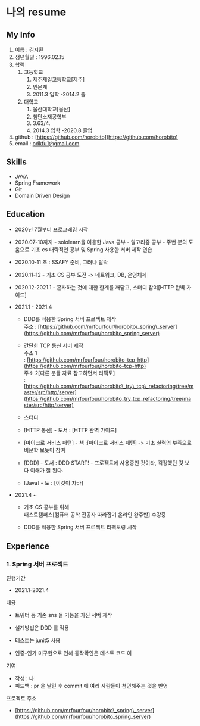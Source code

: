 # 나의 resume

## My Info

1. 이름 : 김지환 
2. 생년월일 : 1996.02.15
3. 학력
   1. 고등학교 
      1. 제주제일고등학교\[제주\]
      2. 인문계
      3. 2011.3 입학 -2014.2 졸
   2. 대학교
      1.  울산대학교\[울산\]
      2. 첨단소재공학부
      3.  3.63/4.
      4.  2014.3 입학 -2020.8 졸업 
4. github : [https://github.com/horobito](https://github.com/horobito) 
5. email : odkfu1@gmail.com 

## Skills

* JAVA
* Spring Framework
* Git
* Domain Driven Design 



## Education

* 2020년 7월부터 프로그래밍 시작  
* 2020.07-10까지 - sololearn을 이용한 Java 공부 - 알고리즘 공부  - 주변 분의 도움으로 기초 cs 대략적인 공부 및      Spring 사용한 서버 제작 연습 
* 2020.10-11 초 :  SSAFY 준비, 그러나 탈락  
* 2020.11-12   - 기초 CS 공부 도전     -&gt; 네트워크, DB, 운영체제   
* 2020.12-2021.1 - 혼자하는 것에 대한 한계를 깨닫고,   스터디 참여\[HTTP 완벽 가이드\]  
* 2021.1 - 2021.4  
  - DDD를 적용한 Spring 서버 프로젝트 제작  
    주소 : [https://github.com/mrfourfour/horobito\_spring\_server](https://github.com/mrfourfour/horobito_spring_server)  
    
  - 간단한 TCP 통신 서버 제작   
    주소 1  
   : [https://github.com/mrfourfour/horobito-tcp-http](https://github.com/mrfourfour/horobito-tcp-http)  
    주소 2\[다른 분들 자료 참고하면서 리팩토\]  
     : [https://github.com/mrfourfour/horobito\_try\_tcp\_refactoring/tree/master/src/http/server](https://github.com/mrfourfour/horobito_try_tcp_refactoring/tree/master/src/http/server)  
  
  - 스터디 

  * \[HTTP 통신\] - 도서 : \[HTTP 완벽 가이드\]

  

  * \[마이크로 서비스 패턴\] - 책 :\[마이크로 서비스 패턴\]  -&gt; 기초 실력의 부족으로 비문학 보듯이 참여  
  * \[DDD\] - 도서 : DDD START! - 프로젝트에 사용중인 것이라,   걱정했던 것 보다 이해가 잘 된다.  
  * \[Java\] - 도 : \[이것이 자바\]

* 2021.4 ~   
  - 기초 CS 공부를 위해   
     패스트캠퍼스\[컴퓨터 공학 전공자 따라잡기 온라인 완주반\] 수강중    
  
  - DDD를 적용한 Spring 서버 프로젝트 리팩토링 시작 

  
 

##  Experience

### 1. Spring 서버 프로젝트

진행기간

* 2021.1-2021.4



내용

* 트위터 등 기존 sns 들 기능을 가진 서버 제작

* 설계방법은 DDD 를 적용  
* 테스트는 junit5 사용  
* 인증-인가 미구현으로 인해 동작확인은 테스트 코드 이  

기여

*  작성 : 나  
* 피드백 : pr 을 날린 후 commit 에 여러 사람들이 첨언해주는 것을 반영 



프로젝트 주소

* [https://github.com/mrfourfour/horobito\_spring\_server](https://github.com/mrfourfour/horobito_spring_server)







